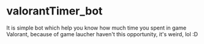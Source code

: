 # valorantTimer_bot
It is simple bot which help you know how much time you spent in game Valorant, because of game laucher haven't this opportunity, it's weird, lol :D
